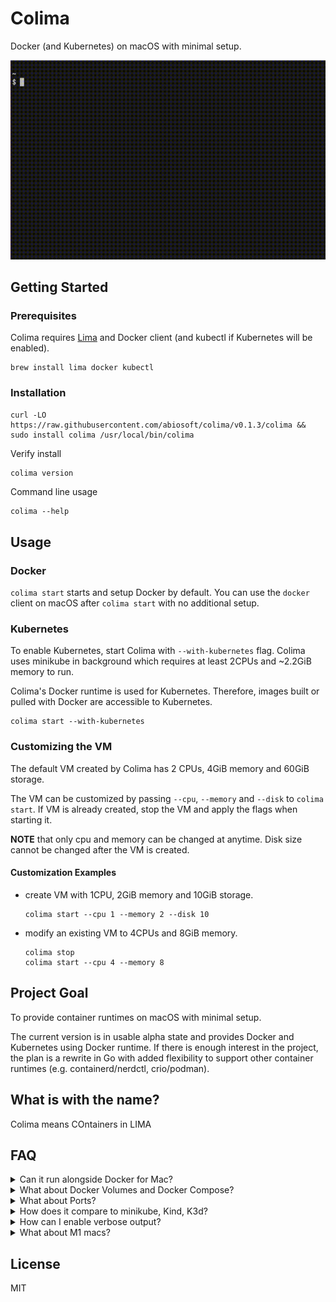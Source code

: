 # Colima

Docker (and Kubernetes) on macOS with minimal setup.

![Demonstration](colima.gif)

## Getting Started

### Prerequisites

Colima requires [Lima](https://github.com/lima-vm/lima) and Docker client (and kubectl if Kubernetes will be enabled).

```
brew install lima docker kubectl
```

### Installation

```
curl -LO https://raw.githubusercontent.com/abiosoft/colima/v0.1.3/colima && sudo install colima /usr/local/bin/colima
```

Verify install

```sh
colima version
```

Command line usage

```
colima --help
```

## Usage

### Docker

`colima start` starts and setup Docker by default.
You can use the `docker` client on macOS after `colima start` with no additional setup.

### Kubernetes

To enable Kubernetes, start Colima with `--with-kubernetes` flag.
Colima uses minikube in background which requires at least 2CPUs and ~2.2GiB memory to run.

Colima's Docker runtime is used for Kubernetes. Therefore, images built or pulled with Docker are accessible to Kubernetes.

```
colima start --with-kubernetes
```

### Customizing the VM

The default VM created by Colima has 2 CPUs, 4GiB memory and 60GiB storage.

The VM can be customized by passing `--cpu`, `--memory` and `--disk` to `colima start`.
If VM is already created, stop the VM and apply the flags when starting it.

**NOTE** that only cpu and memory can be changed at anytime. Disk size cannot be changed after the VM is created.

#### Customization Examples

- create VM with 1CPU, 2GiB memory and 10GiB storage.

  ```
  colima start --cpu 1 --memory 2 --disk 10
  ```

- modify an existing VM to 4CPUs and 8GiB memory.

  ```
  colima stop
  colima start --cpu 4 --memory 8
  ```

## Project Goal

To provide container runtimes on macOS with minimal setup.

The current version is in usable alpha state and provides Docker and Kubernetes using Docker runtime.
If there is enough interest in the project, the plan is a rewrite in Go with added flexibility to
support other container runtimes (e.g. containerd/nerdctl, crio/podman).

## What is with the name?

Colima means COntainers in LIMA

## FAQ

<details>
<summary>Can it run alongside Docker for Mac?</summary>
<p>

No. Colima assumes to be the default Docker context and will conflict with Docker for Mac. You should run either, not both.

</p>
</details>

<details>
<summary>What about Docker Volumes and Docker Compose?</summary>
<p>

Colima mounts the host's $HOME directory as readonly in the VM. Volume mounts and docker compose should work as expected but only readonly.

Colima uses Lima for the VM and Lima's support for writeable volumes is still experimental.
Volumes are thereby made readonly in Colima for now.

</p>
</details>

<details>
<summary>What about Ports?</summary>
<p>

Port forwarding are automatic and accessible on the macOS host.

Currently, privileged ports are not forwarded i.e. ports (0-1024). This is a limitation of Lima.

</p>
</details>

<details>
<summary>How does it compare to minikube, Kind, K3d?</summary>
<p>

### For Kubernetes

Yes, you can create a Kubernetes cluster with minikube (with Docker driver), Kind or K3d instead of enabling Kubernetes in Colima. Those are better options if you need multiple clusters, or do not need Docker and Kubernetes to share the same images and runtime.

### For Docker

Minikube with Docker runtime can expose the cluster's Docker with `minikube docker-env`. But there are some caveats.

- Kubernetes is not optional, even if you only need Docker.

- All of minikube's free drivers for macOS fall-short in one of performance, port forwarding or volumes.
  While port-forwarding and volumes are non-issue for Kubernetes, they can be deal breaker for Docker-only use.

</p>
</details>

<details>
<summary>How can I enable verbose output?</summary>
<p>

The log file is at $HOME/.colima/out.log, you can simply tail it.

```
tail -f $HOME/.colima/out.log
```

</p>
</details>

<details>
<summary>What about M1 macs?</summary>
<p>

M1 macs should work, but not tested.

The challenge is installing Lima on M1 macs, instructions are available on [Lima project page](https://github.com/lima-vm/lima/blob/master/README.md#installation).

</p>
</details>

## License

MIT
